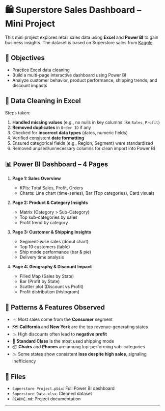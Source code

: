 # 🛍️ Superstore Sales Dashboard – Mini Project

This mini project explores retail sales data using **Excel** and **Power BI** to gain business insights. The dataset is based on Superstore sales from [Kaggle](https://www.kaggle.com/datasets/vivek468/superstore-dataset-final).

## 📌 Objectives
- Practice Excel data cleaning
- Build a multi-page interactive dashboard using Power BI
- Analyze customer behavior, product performance, shipping trends, and discount impacts

## 🧹 Data Cleaning in Excel

Steps taken:
1. **Handled missing values** (e.g., no nulls in key columns like `Sales`, `Profit`)
2. **Removed duplicates** in `Order ID` if any
3. Checked for **incorrect data types** (dates, numeric fields)
4. Verified consistent **date formatting**
5. Ensured categorical fields (e.g., Region, Segment) were standardized
6. Removed unused/unnecessary columns for clean import into Power BI

## 📊 Power BI Dashboard – 4 Pages

1. **Page 1: Sales Overview**
   - KPIs: Total Sales, Profit, Orders
   - Charts: Line chart (time-series), Bar (Top categories), Card visuals

2. **Page 2: Product & Category Insights**
   - Matrix (Category > Sub-Category)
   - Top sub-categories by sales
   - Profit trend by category

3. **Page 3: Customer & Shipping Insights**
   - Segment-wise sales (donut chart)
   - Top 10 customers (table)
   - Ship mode performance (bar & pie)
   - Delivery time analysis

4. **Page 4: Geography & Discount Impact**
   - Filled Map (Sales by State)
   - Bar (Profit by State)
   - Scatter plot (Discount vs Profit)
   - Profit distribution (histogram)

## 📌 Patterns & Features Observed

- 📈 Most sales come from the **Consumer** segment
- 🗺️ **California** and **New York** are the top revenue-generating states
- 📉 High discounts often lead to **negative profit**
- 🚛 **Standard Class** is the most used shipping mode
- 📦 **Chairs** and **Phones** are among top-performing sub-categories
- 📉 Some states show consistent **loss despite high sales**, signaling inefficiency

## 📁 Files
- `Superstore Project.pbix`: Full Power BI dashboard
- `Superstore Data.xlsx`: Cleaned dataset
- `README.md`: Project documentation

---


